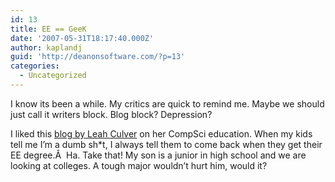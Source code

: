 ```yaml
---
id: 13
title: EE == GeeK
date: '2007-05-31T18:17:40.000Z'
author: kaplandj
guid: 'http://deanonsoftware.com/?p=13'
categories:
  - Uncategorized
---
```

I know its been a while. My critics are quick to remind me. Maybe we should just call it writers block. Blog block? Depression?

I liked this [blog by Leah Culver](http://www.leahculver.com/2007/05/30/a-computer-science-degree-doesnt-hurt-much/) on her CompSci education. When my kids tell me I’m a dumb sh*t, I always tell them to come back when they get their EE degree.Â  Ha. Take that! My son is a junior in high school and we are looking at colleges. A tough major wouldn’t hurt him, would it?

